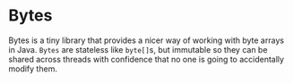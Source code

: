 # Bytes
Bytes is a tiny library that provides a nicer way of working with byte arrays
in Java. `Bytes` are stateless like `byte[]`s, but immutable so they can be
shared across threads with confidence that no one is going to accidentally
modify them.
